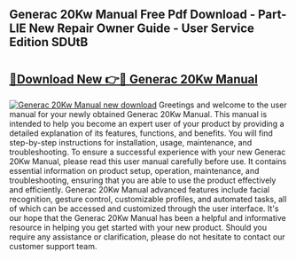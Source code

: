 ## Generac 20Kw Manual Free Pdf Download - Part-LIE New Repair Owner Guide - User Service Edition SDUtB

# <h2><a href="http://bc23453.oget.top/?id=Generac+20Kw+Manual">🔗Download New 👉🔴 Generac 20Kw Manual</a></h2>

[![Generac 20Kw Manual new download](https://i.imgur.com/5g1atiW.png)](http://bc23453.oget.top/?id=Generac+20Kw+Manual)
Greetings and welcome to the user manual for your newly obtained Generac 20Kw Manual. This manual is intended to help you become an expert user of your product by providing a detailed explanation of its features, functions, and benefits. You will find step-by-step instructions for installation, usage, maintenance, and troubleshooting. To ensure a successful experience with your new Generac 20Kw Manual, please read this user manual carefully before use. It contains essential information on product setup, operation, maintenance, and troubleshooting, ensuring that you are able to use the product effectively and efficiently. Generac 20Kw Manual advanced features include facial recognition, gesture control, customizable profiles, and automated tasks, all of which can be accessed and customized through the user interface. It's our hope that the Generac 20Kw Manual has been a helpful and informative resource in helping you get started with your new product. Should you require any assistance or clarification, please do not hesitate to contact our customer support team.
